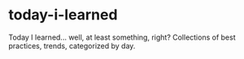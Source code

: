 # today-i-learned
Today I learned... well, at least something, right? Collections of best practices, trends, categorized by day.
